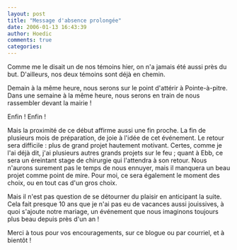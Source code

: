 ```yaml
---
layout: post
title: "Message d'absence prolongée"
date: 2006-01-13 16:43:39
author: Hoedic
comments: true
categories: 
---
```



Comme me le disait un de nos témoins hier, on n'a jamais été aussi près du but. D'ailleurs, nos deux témoins sont déjà en chemin.

Demain à la même heure, nous serons sur le point d'attérir à Pointe-à-pitre. Dans une semaine à la même heure, nous serons en train de nous rassembler devant la mairie !

Enfin ! Enfin !

Mais la proximité de ce début affirme aussi une fin proche. La fin de plusieurs mois de préparation, de joie à l'idée de cet événement. Le retour sera difficile : plus de grand projet hautement motivant. Certes, comme je l'ai déjà dit, j'ai plusieurs autres grands projets sur le feu ; quant à Ebb, ce sera un éreintant stage de chirurgie qui l'attendra à son retour. Nous n'aurons surement pas le temps de nous ennuyer, mais il manquera un beau projet comme point de mire. Pour moi, ce sera également le moment des choix, ou en tout cas d'un gros choix.

Mais il n'est pas question de se détourner du plaisir en anticipant la suite. Cela fait presque 10 ans que je n'ai pas eu de vacances aussi jouissives, à quoi s'ajoute notre mariage, un événement que nous imaginons toujours plus beau depuis près d'un an !

Merci à tous pour vos encouragements, sur ce blogue ou par courriel, et à bientôt !